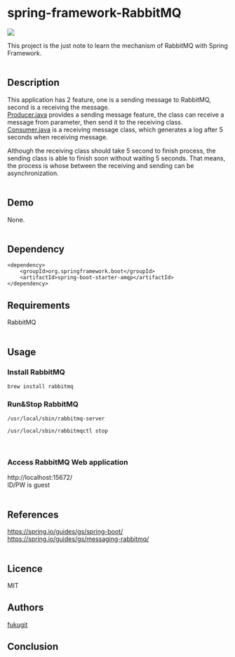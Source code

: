 # spring-framework-RabbitMQ
![](https://img.shields.io/badge/Language-Angular-brightgreen.svg)  

This project is the just note to learn the mechanism of RabbitMQ with Spring Framework.  
<br/>

## Description
This application has 2 feature, one is a sending message to RabbitMQ, second is a receiving the message.  
[Producer.java](/src/main/java/jp/co/example/Producer.java) provides a sending message feature, the class can receive a message from parameter, then send it to the receiving class.  
[Consumer.java](/src/main/java/jp/co/example/Consumer.java) is a receiving message class, which generates a log after 5 seconds when receiving message.  

Although the receiving class should take 5 second to finish process, the sending class is able to finish soon without waiting 5 seconds. That means, the process is whose between the receiving and sending can be asynchronization.  
<br/>

## Demo
None.  
<br/>

## Dependency
```
<dependency>
    <groupId>org.springframework.boot</groupId>
    <artifactId>spring-boot-starter-amqp</artifactId>
</dependency>
```

## Requirements
RabbitMQ  
<br/>

## Usage
### Install RabbitMQ
```
brew install rabbitmq
```

### Run&Stop RabbitMQ
```
/usr/local/sbin/rabbitmq-server
```
```
/usr/local/sbin/rabbitmqctl stop
```
<br/>

### Access RabbitMQ Web application
http://localhost:15672/  
ID/PW is guest  
<br/>

## References
https://spring.io/guides/gs/spring-boot/  
https://spring.io/guides/gs/messaging-rabbitmq/  
<br/>

## Licence
MIT
<br/>

## Authors
[fukugit](https://github.com/fukugit)
<br/>

## Conclusion


